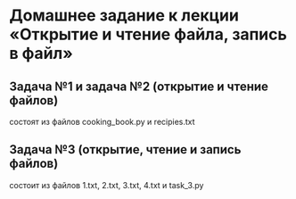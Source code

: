# Домашнее задание к лекции «Открытие и чтение файла, запись в файл»
## Задача №1 и задача №2 (открытие и чтение файлов)
состоят из файлов cooking_book.py и recipies.txt 
## Задача №3 (открытие, чтение и запись файлов)
состоит из файлов 1.txt, 2.txt, 3.txt, 4.txt и task_3.py